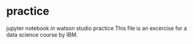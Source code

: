 # practice
jupyter notebook in watson studio practice
This file is an excercise for a data science course by IBM. 
